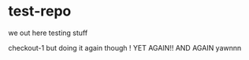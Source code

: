 # test-repo
we out here testing stuff

checkout-1 but doing it again though ! YET AGAIN!! AND AGAIN yawnnn
